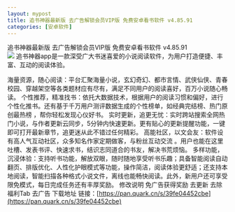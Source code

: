 ```yaml
---
layout: mypost
title: 追书神器最新版 去广告解锁会员VIP版 免费安卓看书软件 v4.85.91
categories: [安卓软件]
---
```


追书神器最新版 去广告解锁会员VIP版 免费安卓看书软件 v4.85.91                                                      
![](https://pic1.imgdb.cn/item/689895a658cb8da5c816b8ba.webp)
追书神器app是一款深受广大书迷喜爱的小说阅读软件，为用户打造便捷、丰富、互动的阅读体验。

海量资源，随心阅读：平台汇聚海量小说，玄幻奇幻、都市言情、武侠仙侠、青春校园、穿越架空等各类题材应有尽有，满足不同用户的阅读喜好，百万小说随心畅读。
个性推荐，精准找书：依托大数据技术，根据用户的阅读习惯和偏好，进行个性化推书。还有基于千万用户测评数据生成的个性榜单，如经典完结榜、热门原创最热榜 ，帮你轻松发现心仪好书。
实时更新，追更无忧：实时跨站搜索全网热门小说，与作者更新云同步，5分钟内快速更新。更有贴心的更新提醒功能，一键即可打开最新章节，追更迷从此不错过任何精彩。
高能社区，以文会友：软件设有高人气互动社区，众多知名作家定期做客，与粉丝互动交流 。用户也能在这里吐槽、发表书评、快速求书，结识志同道合的书友，解决书荒烦恼。
多样功能，沉浸体验：支持听书功能，解放双眼，随时随地享受听书乐趣；具备智能阅读自动翻页、排版优化、人性化护眼模式等功能，操作简洁，阅读体验更舒适；还支持本地阅读，智能扫描各种格式小说文件，离线也能畅快阅读。此外，新用户还可享受限免模式，每日完成任务还有丰厚奖励。
修改说明
免广告获得奖励
去更新
去除福利Tab
去广告
下载地址
链接：[https://pan.quark.cn/s/39fe04452cbe](https://pan.quark.cn/s/39fe04452cbe)
